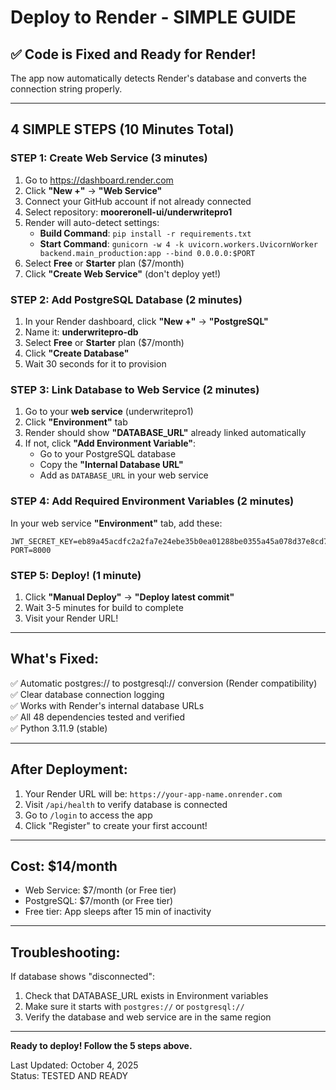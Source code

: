 # Deploy to Render - SIMPLE GUIDE

## ✅ Code is Fixed and Ready for Render!

The app now automatically detects Render's database and converts the connection string properly.

---

## 4 SIMPLE STEPS (10 Minutes Total)

### STEP 1: Create Web Service (3 minutes)
1. Go to https://dashboard.render.com
2. Click **"New +"** → **"Web Service"**
3. Connect your GitHub account if not already connected
4. Select repository: **mooreronell-ui/underwritepro1**
5. Render will auto-detect settings:
   - **Build Command**: `pip install -r requirements.txt`
   - **Start Command**: `gunicorn -w 4 -k uvicorn.workers.UvicornWorker backend.main_production:app --bind 0.0.0.0:$PORT`
6. Select **Free** or **Starter** plan ($7/month)
7. Click **"Create Web Service"** (don't deploy yet!)

### STEP 2: Add PostgreSQL Database (2 minutes)
1. In your Render dashboard, click **"New +"** → **"PostgreSQL"**
2. Name it: **underwritepro-db**
3. Select **Free** or **Starter** plan ($7/month)
4. Click **"Create Database"**
5. Wait 30 seconds for it to provision

### STEP 3: Link Database to Web Service (2 minutes)
1. Go to your **web service** (underwritepro1)
2. Click **"Environment"** tab
3. Render should show **"DATABASE_URL"** already linked automatically
4. If not, click **"Add Environment Variable"**:
   - Go to your PostgreSQL database
   - Copy the **"Internal Database URL"**
   - Add as `DATABASE_URL` in your web service

### STEP 4: Add Required Environment Variables (2 minutes)
In your web service **"Environment"** tab, add these:

```
JWT_SECRET_KEY=eb89a45acdfc2a2fa7e24ebe35b0ea01288be0355a45a078d37e8cd712ae6565
PORT=8000
```

### STEP 5: Deploy! (1 minute)
1. Click **"Manual Deploy"** → **"Deploy latest commit"**
2. Wait 3-5 minutes for build to complete
3. Visit your Render URL!

---

## What's Fixed:

✅ Automatic postgres:// to postgresql:// conversion (Render compatibility)  
✅ Clear database connection logging  
✅ Works with Render's internal database URLs  
✅ All 48 dependencies tested and verified  
✅ Python 3.11.9 (stable)  

---

## After Deployment:

1. Your Render URL will be: `https://your-app-name.onrender.com`
2. Visit `/api/health` to verify database is connected
3. Go to `/login` to access the app
4. Click "Register" to create your first account!

---

## Cost: $14/month
- Web Service: $7/month (or Free tier)
- PostgreSQL: $7/month (or Free tier)
- Free tier: App sleeps after 15 min of inactivity

---

## Troubleshooting:

If database shows "disconnected":
1. Check that DATABASE_URL exists in Environment variables
2. Make sure it starts with `postgres://` or `postgresql://`
3. Verify the database and web service are in the same region

---

**Ready to deploy! Follow the 5 steps above.**

Last Updated: October 4, 2025  
Status: TESTED AND READY
